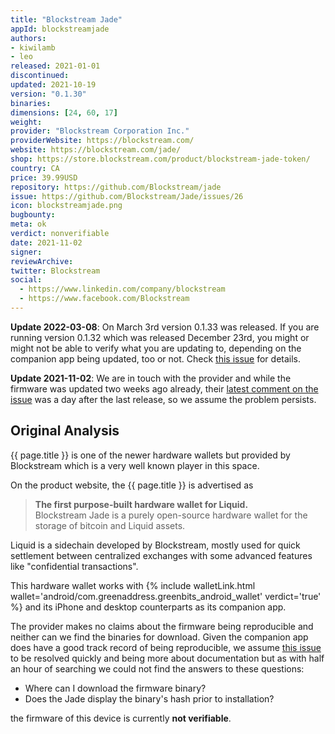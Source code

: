 ```yaml
---
title: "Blockstream Jade"
appId: blockstreamjade
authors:
- kiwilamb
- leo
released: 2021-01-01
discontinued: 
updated: 2021-10-19
version: "0.1.30"
binaries: 
dimensions: [24, 60, 17]
weight: 
provider: "Blockstream Corporation Inc."
providerWebsite: https://blockstream.com/
website: https://blockstream.com/jade/
shop: https://store.blockstream.com/product/blockstream-jade-token/
country: CA
price: 39.99USD
repository: https://github.com/Blockstream/jade
issue: https://github.com/Blockstream/Jade/issues/26
icon: blockstreamjade.png
bugbounty: 
meta: ok
verdict: nonverifiable
date: 2021-11-02
signer: 
reviewArchive: 
twitter: Blockstream
social: 
  - https://www.linkedin.com/company/blockstream
  - https://www.facebook.com/Blockstream
---
```


**Update 2022-03-08**: On March 3rd version 0.1.33 was released. If you are
running version 0.1.32 which was released December 23rd, you might or might not
be able to verify what you are updating to, depending on the companion app being
updated, too or not. Check
[this issue](https://github.com/Blockstream/Jade/issues/26#issuecomment-1047179878)
for details.

**Update 2021-11-02**: We are in touch with the provider and while the firmware
was updated two weeks ago already, their
[latest comment on the issue](https://github.com/Blockstream/Jade/issues/26#issuecomment-947420765)
was a day after the last release, so we assume the problem persists.

## Original Analysis

{{ page.title }} is one of the newer hardware wallets but provided by
Blockstream which is a very well known player in this space.

On the product website, the {{ page.title }} is advertised as

> **The first purpose-built hardware wallet for Liquid.**<br>
  Blockstream Jade is a purely open-source hardware wallet for the storage of
  bitcoin and Liquid assets.

Liquid is a sidechain developed by Blockstream, mostly used for quick settlement
between centralized exchanges with some advanced features like "confidential
transactions".

This hardware wallet works with
{% include walletLink.html wallet='android/com.greenaddress.greenbits_android_wallet' verdict='true' %}
and its iPhone and desktop counterparts as its companion app.

The provider makes no claims about the firmware being reproducible and neither
can we find the binaries for download. Given the companion app does have a good
track record of being reproducible, we assume
[this issue](https://github.com/Blockstream/Jade/issues/26) to be resolved
quickly and being more about documentation but as with half an hour of searching
we could not find the answers to these questions:

* Where can I download the firmware binary?
* Does the Jade display the binary's hash prior to installation?

the firmware of this device is currently **not verifiable**.
